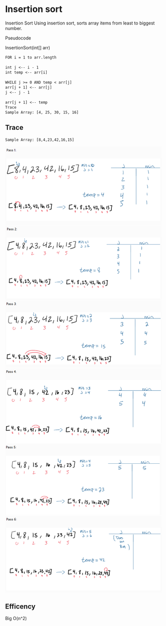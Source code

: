 # Insertion sort
Insertion Sort Using insertion sort, sorts array items from least to biggest number.

Pseudocode

InsertionSort(int[] arr)
````
FOR i = 1 to arr.length

int j <-- i - 1
int temp <-- arr[i]

WHILE j >= 0 AND temp < arr[j]
arr[j + 1] <-- arr[j]
j <-- j - 1

arr[j + 1] <-- temp
Trace
Sample Array: [4, 25, 30, 15, 16]
````
## Trace
```
Sample Array: [8,4,23,42,16,15]
```

![](Blog/pass1.PNG)
![](Blog/pass2.PNG)
![](Blog/pass3.PNG)
![](Blog/pass4.PNG)
![](Blog/pass5.PNG)
![](Blog/pass6.PNG)


## Efficency
Big O(n^2) 




